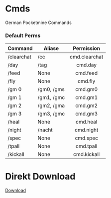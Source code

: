 # Cmds
German Pocketmine Commands

### Default Perms
| Command       |Aliase      | Permission    |
| ------------- |------------|:-------------:|
| /clearchat    | /cc        | cmd.clearchat |
| /day          | /tag       | cmd.day       |
| /feed         | None       | cmd.feed      |
| /fly          | None       | cmd.fly       |
| /gm 0         | /gm0, /gms | cmd.gm0       |
| /gm 1         | /gm1, /gmc | cmd.gm1       |
| /gm 2         | /gm2, /gma | cmd.gm2       |
| /gm 3         | /gm3, /gmc | cmd.gm3       |
| /heal         | None       | cmd.heal      |
| /night        | /nacht     | cmd.night     |
| /spec         | None       | cmd.spec      |
| /tpall        | None       | cmd.tpall     |
| /kickall      | None       | cmd.kickall   |

# Direkt Download
[Download](https://poggit.pmmp.io/r/118904/Cmds_dev-5.phar)

